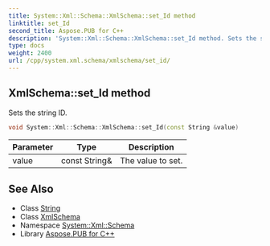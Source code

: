```yaml
---
title: System::Xml::Schema::XmlSchema::set_Id method
linktitle: set_Id
second_title: Aspose.PUB for C++
description: 'System::Xml::Schema::XmlSchema::set_Id method. Sets the string ID in C++.'
type: docs
weight: 2400
url: /cpp/system.xml.schema/xmlschema/set_id/
---
```

## XmlSchema::set_Id method


Sets the string ID.

```cpp
void System::Xml::Schema::XmlSchema::set_Id(const String &value)
```


| Parameter | Type | Description |
| --- | --- | --- |
| value | const String\& | The value to set. |

## See Also

* Class [String](../../../system/string/)
* Class [XmlSchema](../)
* Namespace [System::Xml::Schema](../../)
* Library [Aspose.PUB for C++](../../../)
